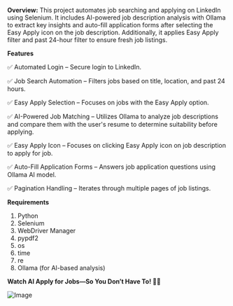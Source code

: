 **Overview:**
This project automates job searching and applying on LinkedIn using Selenium. It includes AI-powered job description analysis with Ollama to extract key insights and auto-fill application forms after selecting the Easy Apply icon on the job description. Additionally, it applies Easy Apply filter and past 24-hour filter to ensure fresh job listings.

**Features**

✅ Automated Login – Secure login to LinkedIn.

✅ Job Search Automation – Filters jobs based on title, location, and past 24 hours.

✅ Easy Apply Selection – Focuses on jobs with the Easy Apply option.

✅ AI-Powered Job Matching – Utilizes Ollama to analyze job descriptions and compare them with the user's resume to determine suitability before applying.

✅ Easy Apply Icon – Focuses on clicking Easy Apply icon on job description to apply for job.

✅ Auto-Fill Application Forms – Answers job application questions using Ollama AI model.

✅ Pagination Handling – Iterates through multiple pages of job listings.

**Requirements**

1.  Python
2.  Selenium
3.  WebDriver Manager
4.  pypdf2
5.  os
6.  time
7.  re
8.  Ollama (for AI-based analysis)

**Watch AI Apply for Jobs—So You Don’t Have To! 🤖💼**

![Image](https://github.com/user-attachments/assets/4fc8908d-839e-4c8c-8af6-bd86144608fc)
